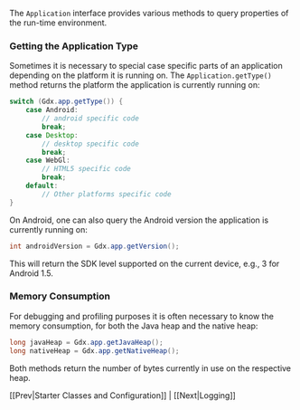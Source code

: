 The `Application` interface provides various methods to query properties of the run-time environment.

### Getting the Application Type ###
Sometimes it is necessary to special case specific parts of an application depending on the platform it is running on. The `Application.getType()` method returns the platform the application is currently running on:

```java
switch (Gdx.app.getType()) {
    case Android:
        // android specific code
        break;
    case Desktop:
        // desktop specific code
        break;
    case WebGl:
        // HTML5 specific code
        break;
    default:
        // Other platforms specific code
}
```

On Android, one can also query the Android version the application is currently running on:

```java
int androidVersion = Gdx.app.getVersion();
```

This will return the SDK level supported on the current device, e.g., 3 for Android 1.5.

### Memory Consumption ###
For debugging and profiling purposes it is often necessary to know the memory consumption, for both the Java heap and the native heap:

```java
long javaHeap = Gdx.app.getJavaHeap();
long nativeHeap = Gdx.app.getNativeHeap();
```

Both methods return the number of bytes currently in use on the respective heap.

[[Prev|Starter Classes and Configuration]] | [[Next|Logging]]